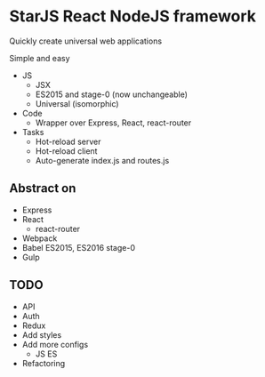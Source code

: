 # StarJS React NodeJS framework

Quickly create universal web applications

Simple and easy

- JS
    - JSX
    - ES2015 and stage-0 (now unchangeable)
    - Universal (isomorphic)
- Code
    - Wrapper over Express, React, react-router
- Tasks
    - Hot-reload server
    - Hot-reload client
    - Auto-generate index.js and routes.js

## Abstract on

- Express
- React
    - react-router
- Webpack
- Babel ES2015, ES2016 stage-0
- Gulp

## TODO

- API
- Auth
- Redux
- Add styles
- Add more configs
    - JS ES
- Refactoring